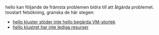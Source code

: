 hello kan följande de främsta problemen bidra till att åtgärda problemet. toostart felsökning, granska de här stegen:

- [hello kluster stöder inte hello begärda VM-storlek](../articles/virtual-machines/linux/troubleshoot-deploy-vm.md#the-cluster-cannot-support-the-requested-vm-size)
- [hello klustret har inte lediga resurser](../articles/virtual-machines/linux/troubleshoot-deploy-vm.md#the-cluster-does-not-have-free-resources)
